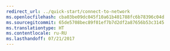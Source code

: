 ```yaml
---
redirect_url: ../quick-start/connect-to-network
ms.openlocfilehash: cba03be09dc045f10a61b401788fc6b78396c04d
ms.sourcegitcommit: 65de5708bec89f01ef7b7d2df2a87656b53c3145
ms.translationtype: HT
ms.contentlocale: ru-RU
ms.lasthandoff: 07/21/2017
---
```

